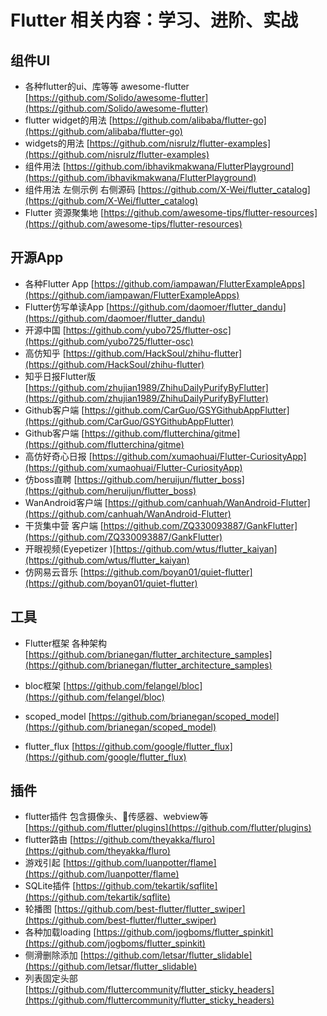 # Flutter 相关内容：学习、进阶、实战



## 组件UI
- 各种flutter的ui、库等等 awesome-flutter [https://github.com/Solido/awesome-flutter](https://github.com/Solido/awesome-flutter)
- flutter widget的用法 [https://github.com/alibaba/flutter-go](https://github.com/alibaba/flutter-go)
- widgets的用法 [https://github.com/nisrulz/flutter-examples](https://github.com/nisrulz/flutter-examples)
- 组件用法 [https://github.com/ibhavikmakwana/FlutterPlayground](https://github.com/ibhavikmakwana/FlutterPlayground)
- 组件用法 左侧示例 右侧源码 [https://github.com/X-Wei/flutter_catalog](https://github.com/X-Wei/flutter_catalog)
- Flutter 资源聚集地 [https://github.com/awesome-tips/flutter-resources](https://github.com/awesome-tips/flutter-resources)



## 开源App

- 各种Flutter App [https://github.com/iampawan/FlutterExampleApps](https://github.com/iampawan/FlutterExampleApps)
- Flutter仿写单读App [https://github.com/daomoer/flutter_dandu](https://github.com/daomoer/flutter_dandu)
- 开源中国 [https://github.com/yubo725/flutter-osc](https://github.com/yubo725/flutter-osc)
- 高仿知乎 [https://github.com/HackSoul/zhihu-flutter](https://github.com/HackSoul/zhihu-flutter)
- 知乎日报Flutter版 [https://github.com/zhujian1989/ZhihuDailyPurifyByFlutter](https://github.com/zhujian1989/ZhihuDailyPurifyByFlutter)
- Github客户端 [https://github.com/CarGuo/GSYGithubAppFlutter](https://github.com/CarGuo/GSYGithubAppFlutter)
- Github客户端 [https://github.com/flutterchina/gitme](https://github.com/flutterchina/gitme)
- 高仿好奇心日报 [https://github.com/xumaohuai/Flutter-CuriosityApp](https://github.com/xumaohuai/Flutter-CuriosityApp)
- 仿boss直聘 [https://github.com/heruijun/flutter_boss](https://github.com/heruijun/flutter_boss)
- WanAndroid客户端 [https://github.com/canhuah/WanAndroid-Flutter](https://github.com/canhuah/WanAndroid-Flutter)
- 干货集中营 客户端 [https://github.com/ZQ330093887/GankFlutter](https://github.com/ZQ330093887/GankFlutter)
- 开眼视频(Eyepetizer )[https://github.com/wtus/flutter_kaiyan](https://github.com/wtus/flutter_kaiyan)
- 仿网易云音乐 [https://github.com/boyan01/quiet-flutter](https://github.com/boyan01/quiet-flutter)



## 工具

- Flutter框架 各种架构 [https://github.com/brianegan/flutter_architecture_samples](https://github.com/brianegan/flutter_architecture_samples)

- bloc框架 [https://github.com/felangel/bloc](https://github.com/felangel/bloc)
- scoped_model [https://github.com/brianegan/scoped_model](https://github.com/brianegan/scoped_model)
- flutter_flux [https://github.com/google/flutter_flux](https://github.com/google/flutter_flux)



## 插件
- flutter插件 包含摄像头、传感器、webview等 [https://github.com/flutter/plugins](https://github.com/flutter/plugins)
- flutter路由 [https://github.com/theyakka/fluro](https://github.com/theyakka/fluro)
- 游戏引起 [https://github.com/luanpotter/flame](https://github.com/luanpotter/flame)
- SQLite插件 [https://github.com/tekartik/sqflite](https://github.com/tekartik/sqflite)
- 轮播图 [https://github.com/best-flutter/flutter_swiper](https://github.com/best-flutter/flutter_swiper)
- 各种加载loading [https://github.com/jogboms/flutter_spinkit](https://github.com/jogboms/flutter_spinkit)
- 侧滑删除添加 [https://github.com/letsar/flutter_slidable](https://github.com/letsar/flutter_slidable)
- 列表固定头部 [https://github.com/fluttercommunity/flutter_sticky_headers](https://github.com/fluttercommunity/flutter_sticky_headers)